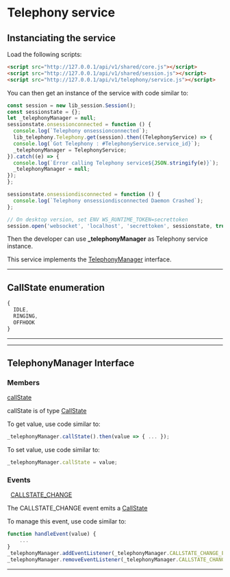 # Telephony service

## Instanciating the service

Load the following scripts:

```html
<script src="http://127.0.0.1/api/v1/shared/core.js"></script>
<script src="http://127.0.0.1/api/v1/shared/session.js"></script>
<script src="http://127.0.0.1/api/v1/telephony/service.js"></script>
```

You can then get an instance of the service with code similar to:

```javascript
const session = new lib_session.Session();
const sessionstate = {};
let _telephonyManager = null;
sessionstate.onsessionconnected = function () {
  console.log(`Telephony onsessionconnected`);
  lib_telephony.Telephony.get(session).then((TelephonyService) => {
  console.log(`Got Telephony : #TelephonyService.service_id}`);
  _telephonyManager = TelephonyService;
}).catch((e) => {
  console.log(`Error calling Telephony service${JSON.stringify(e)}`);
  _telephonyManager = null;
});
};

sessionstate.onsessiondisconnected = function () {
  console.log(`Telephony onsessiondisconnected Daemon Crashed`);
};

// On desktop version, set ENV WS_RUNTIME_TOKEN=secrettoken
session.open('websocket', 'localhost', 'secrettoken', sessionstate, true);
```
Then the developer can use **_telephonyManager** as Telephony service instance.

This service implements the [TelephonyManager](#interface_TelephonyManager) interface.

---

## CallState enumeration
```javascript
{
  IDLE,
  RINGING,
  OFFHOOK
}
```

---


---




## TelephonyManager Interface

### Members

[callState](#interface_TelephonyManager_member_callState)


callState is of type <a href="#enumeration_CallState">CallState</a>

To get  value, use code similar to:
```javascript
_telephonyManager.callState().then(value => { ... });
```
To set  value, use code similar to:
```javascript
_telephonyManager.callState = value;
```






### Events
&nbsp;&nbsp;[CALLSTATE_CHANGE](#interface_TelephonyManager_event_CALLSTATE_CHANGE)  


The CALLSTATE_CHANGE event emits a <a href="#enumeration_CallState">CallState</a>

To manage this event, use code similar to:
```javascript
function handleEvent(value) {
    ...
}
_telephonyManager.addEventListener(_telephonyManager.CALLSTATE_CHANGE_EVENT, handleEvent);
_telephonyManager.removeEventListener(_telephonyManager.CALLSTATE_CHANGE_EVENT, handleEvent);
```
---
 



